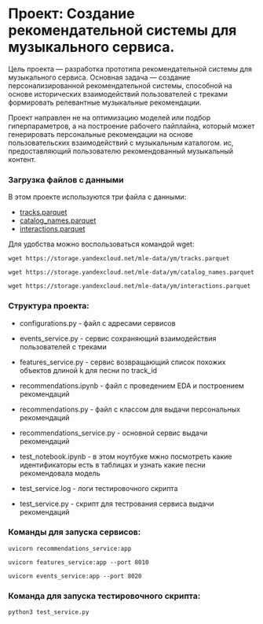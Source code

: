 # Проект: Создание рекомендательной системы для музыкального сервиса.

Цель проекта — разработка прототипа рекомендательной системы для музыкального сервиса. Основная задача — создание персонализированной рекомендательной системы, способной на основе исторических взаимодействий пользователей с треками формировать релевантные музыкальные рекомендации.

Проект направлен не на оптимизацию моделей или подбор гиперпараметров, а на построение рабочего пайплайна, который может генерировать персональные рекомендации на основе пользовательских взаимодействий с музыкальным каталогом.
ис, предоставляющий пользователю рекомендованный музыкальный контент.

### Загрузка файлов с данными

В этом проекте используются три файла с данными:
- [tracks.parquet](https://storage.yandexcloud.net/mle-data/ym/tracks.parquet)
- [catalog_names.parquet](https://storage.yandexcloud.net/mle-data/ym/catalog_names.parquet)
- [interactions.parquet](https://storage.yandexcloud.net/mle-data/ym/interactions.parquet)
 
Для удобства можно воспользоваться командой wget:

```
wget https://storage.yandexcloud.net/mle-data/ym/tracks.parquet

wget https://storage.yandexcloud.net/mle-data/ym/catalog_names.parquet

wget https://storage.yandexcloud.net/mle-data/ym/interactions.parquet
```

### Структура проекта:

- configurations.py - файл с адресами сервисов

- events_service.py - сервис сохраняющий взаимодействия пользователей с треками

- features_service.py - сервис возвращающий список похожих объектов длиной k для песни по track_id

- recommendations.ipynb - файл с проведением EDA и построением рекомендаций

- recommendations.py - файл с классом для выдачи персональных рекомендаций

- recommendations_service.py - основной сервис выдачи рекомендаций

- test_notebook.ipynb - в этом ноутбуке мжно посмотреть какие идентификаторы есть в таблицах и узнать какие песни рекомендовала модель

- test_service.log - логи тестировочного скрипта

- test_service.py - скрипт для тестрования сервиса выдачи рекомендаций

### Команды для запуска сервисов:
~~~
uvicorn recommendations_service:app 
~~~
~~~
uvicorn features_service:app --port 8010
~~~
~~~
uvicorn events_service:app --port 8020 
~~~

### Команда для запуска тестировочного скрипта:
~~~
python3 test_service.py
~~~
